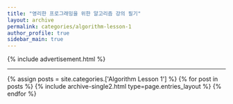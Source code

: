 ```yaml
---
title: "영리한 프로그래밍을 위한 알고리즘 강의 필기"
layout: archive
permalink: categories/algorithm-lesson-1
author_profile: true
sidebar_main: true
---
```


<!-- 공백이 포함되어 있는 카테고리 이름의 경우 site.categories.['a b c'] 이런식으로! -->
{% include advertisement.html %}

***

{% assign posts = site.categories.['Algorithm Lesson 1'] %}
{% for post in posts %} {% include archive-single2.html type=page.entries_layout %} {% endfor %}